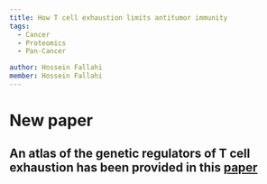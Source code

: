 ```yaml
---
title: How T cell exhaustion limits antitumor immunity
tags:
  - Cancer
  - Proteomics
  - Pan-Cancer 

author: Hossein Fallahi
member: Hossein Fallahi
---
```


# New paper 

An atlas of the genetic regulators of T cell exhaustion has been provided in this [paper](https://www.cell.com/cancer-cell/fulltext/S1535-6108(22)00231-8)
---
